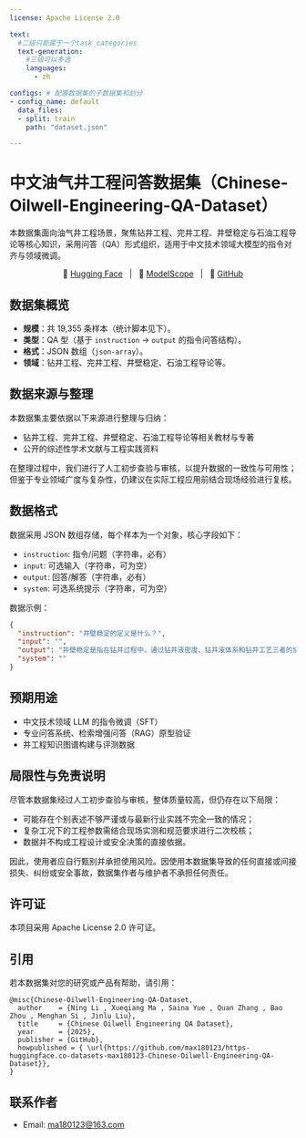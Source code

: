 ```yaml
---
license: Apache License 2.0

text:
  #二级只能属于一个task_categories
  text-generation:
    #三级可以多选
    languages:
      - zh

configs: # 配置数据集的子数据集和划分
- config_name: default
  data_files:
  - split: train
    path: "dataset.json"

---
```



# 中文油气井工程问答数据集（Chinese-Oilwell-Engineering-QA-Dataset）

本数据集面向油气井工程场景，聚焦钻井工程、完井工程、井壁稳定与石油工程导论等核心知识，采用问答（QA）形式组织，适用于中文技术领域大模型的指令对齐与领域微调。

<p align="center">
🤗 <a href="https://huggingface.co/datasets/max180123/Chinese-Oilwell-Engineering-QA-Dataset">Hugging Face</a>&nbsp&nbsp | &nbsp&nbsp🤖 <a href="https://modelscope.cn/datasets/max0123/Chinese-Oilwell-Engineering-QA-Dataset">ModelScope</a>&nbsp&nbsp | &nbsp&nbsp🚀 <a href="https://github.com/max180123/https-huggingface.co-datasets-max180123-Chinese-Oilwell-Engineering-QA-Dataset">GitHub</a>
</p>

## 数据集概览

- **规模**：共 19,355 条样本（统计脚本见下）。
- **类型**：QA 型（基于 `instruction` → `output` 的指令问答结构）。
- **格式**：JSON 数组（`json-array`）。
- **领域**：钻井工程、完井工程、井壁稳定、石油工程导论等。


## 数据来源与整理

本数据集主要依据以下来源进行整理与归纳：

- 钻井工程、完井工程、井壁稳定、石油工程导论等相关教材与专著
- 公开的综述性学术文献与工程实践资料

在整理过程中，我们进行了人工初步查验与审核，以提升数据的一致性与可用性；但鉴于专业领域广度与复杂性，仍建议在实际工程应用前结合现场经验进行复核。

## 数据格式

数据采用 JSON 数组存储，每个样本为一个对象，核心字段如下：

- `instruction`: 指令/问题（字符串，必有）
- `input`: 可选输入（字符串，可为空）
- `output`: 回答/解答（字符串，必有）
- `system`: 可选系统提示（字符串，可为空）

数据示例：

```json
{
  "instruction": "井壁稳定的定义是什么？",
  "input": "",
  "output": "井壁稳定是指在钻井过程中，通过钻井液密度、钻井液体系和钻井工艺三者的协同作用，确保井眼不坍塌、不破裂、不缩径的状态……",
  "system": ""
}
```

## 预期用途

- 中文技术领域 LLM 的指令微调（SFT）
- 专业问答系统、检索增强问答（RAG）原型验证
- 井工程知识图谱构建与评测数据

## 局限性与免责说明

尽管本数据集经过人工初步查验与审核，整体质量较高，但仍存在以下局限：

- 可能存在个别表述不够严谨或与最新行业实践不完全一致的情况；
- 复杂工况下的工程参数需结合现场实测和规范要求进行二次校核；
- 数据并不构成工程设计或安全决策的直接依据。

因此，使用者应自行甄别并承担使用风险。因使用本数据集导致的任何直接或间接损失、纠纷或安全事故，数据集作者与维护者不承担任何责任。


## 许可证

本项目采用 Apache License 2.0 许可证。

## 引用

若本数据集对您的研究或产品有帮助，请引用：

```text
@misc{Chinese-Oilwell-Engineering-QA-Dataset,
  author    = {Ning Li , Xueqiang Ma , Saina Yue , Quan Zhang , Bao Zhou , Menghan Si , Jinlu Liu},
  title     = {Chinese Oilwell Engineering QA Dataset},
  year      = {2025},
  publisher = {GitHub},
  howpublished = { \url{https://github.com/max180123/https-huggingface.co-datasets-max180123-Chinese-Oilwell-Engineering-QA-Dataset}},
}
```

## 联系作者

- Email: ma180123@163.com


